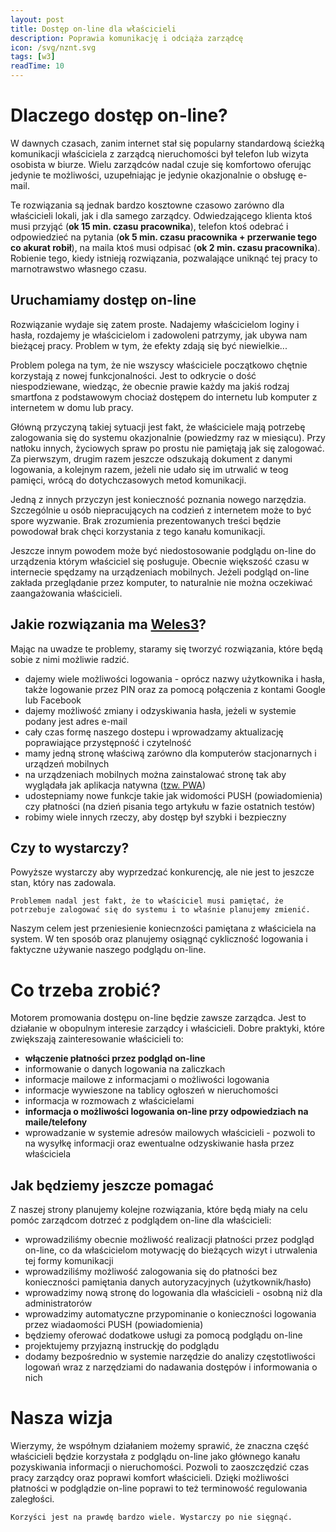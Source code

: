 ```yaml
---
layout: post
title: Dostęp on-line dla właścicieli
description: Poprawia komunikację i odciąża zarządcę
icon: /svg/nznt.svg
tags: [w3]
readTime: 10
---
```

# Dlaczego dostęp on-line?

W dawnych czasach, zanim internet stał się popularny standardową ścieżką komunikacji właściciela
z zarządcą nieruchomości był telefon lub wizyta osobista w biurze. Wielu zarządców nadal czuje się 
komfortowo oferując jedynie te możliwości, uzupełniając je jedynie okazjonalnie o obsługę e-mail.

Te rozwiązania są jednak bardzo kosztowne czasowo zarówno dla właścicieli lokali, jak i dla samego
zarządcy. Odwiedzającego klienta ktoś musi przyjąć (__ok 15 min. czasu pracownika__), telefon ktoś odebrać
i odpowiedzieć na pytania (__ok 5 min. czasu pracownika + przerwanie tego co akurat robił__), na maila ktoś
musi odpisać (__ok 2 min. czasu pracownika__). Robienie tego, kiedy istnieją rozwiązania, pozwalające
uniknąć tej pracy to marnotrawstwo własnego czasu.


## Uruchamiamy dostęp on-line

Rozwiązanie wydaje się zatem proste. Nadajemy właścicielom loginy i hasła, rozdajemy je właścicielom i
zadowoleni patrzymy, jak ubywa nam bieżącej pracy. Problem w tym, że efekty zdają się być niewielkie...

Problem polega na tym, że nie wszyscy właściciele początkowo chętnie korzystają z nowej funkcjonalności.
Jest to odkrycie o dość niespodziewane, wiedząc, że obecnie prawie każdy ma jakiś rodzaj smartfona z
podstawowym chociaż dostępem do internetu lub komputer z internetem w domu lub pracy.

Główną przyczyną takiej sytuacji jest fakt, że właściciele mają potrzebę zalogowania się do systemu okazjonalnie
(powiedzmy raz w miesiącu). Przy natłoku innych, życiowych spraw po prostu nie pamiętają jak się zalogować.
Za pierwszym, drugim razem jeszcze odszukają dokument z danymi logowania, a kolejnym razem, jeżeli nie udało
się im utrwalić w teog pamięci, wrócą do dotychczasowych metod komunikacji.

Jedną z innych przyczyn jest konieczność poznania nowego narzędzia. Szczególnie u osób niepracujących na codzień
z internetem może to być spore wyzwanie. Brak zrozumienia prezentowanych treści będzie powodował brak chęci
korzystania z tego kanału komunikacji.

Jeszcze innym powodem może być niedostosowanie podglądu on-line do urządzenia którym właściciel się posługuje.
Obecnie większość czasu w internecie spędzamy na urządzeniach mobilnych. Jeżeli podgląd on-line zakłada przeglądanie
przez komputer, to naturalnie nie można oczekiwać zaangażowania właścicieli.


## Jakie rozwiązania ma [Weles3](https://www.e-adm.pl)?

Mając na uwadze te problemy, staramy się tworzyć rozwiązania, które będą sobie z nimi możliwie radzić.
 - dajemy wiele możliwości logowania - oprócz nazwy użytkownika i hasła, także logowanie przez PIN oraz
za pomocą połączenia z kontami Google lub Facebook
 - dajemy możliwość zmiany i odzyskiwania hasła, jeżeli w systemie podany jest adres e-mail
 - cały czas formę naszego dostepu i wprowadzamy aktualizację poprawiające przystępność i czytelność
 - mamy jedną stronę właściwą zarówno dla komputerów stacjonarnych i urządzeń mobilnych
 - na urządzeniach mobilnych można zainstalować stronę tak aby wyglądała jak aplikacja natywna ([tzw. PWA](https://pl.wikipedia.org/wiki/Progressive_web_app))
 - udostepniamy nowe funkcje takie jak widomości PUSH (powiadomienia) czy płatności (na dzień pisania tego artykułu w fazie ostatnich testów)
 - robimy wiele innych rzeczy, aby dostęp był szybki i bezpieczny

## Czy to wystarczy?

Powyższe wystarczy aby wyprzedzać konkurencję, ale nie jest to jeszcze stan, który nas zadowala. 

``
Problemem nadal jest fakt, że to właściciel musi pamiętać, że potrzebuje zalogować się do systemu i to właśnie planujemy zmienić.
``


Naszym celem jest przeniesienie koniecnzości pamiętana z właściciela na system. W ten sposób oraz planujemy osiągnąć
cykliczność logowania i faktyczne używanie naszego podglądu on-line.

# Co trzeba zrobić?

Motorem promowania dostępu on-line będzie zawsze zarządca. Jest to działanie w
obopulnym interesie zarządcy i właścicieli. Dobre praktyki, które zwiększają zainteresowanie
właścicieli to:
 - __włączenie płatności przez podgląd on-line__
 - informowanie o danych logowania na zaliczkach
 - informacje mailowe z informacjami o możliwości logowania
 - informacje wywieszone na tablicy ogłoszeń w nieruchomości
 - informacja w rozmowach z właścicielami
 - __informacja o możliwości logowania on-line przy odpowiedziach na maile/telefony__
 - wprowadzanie w systemie adresów mailowych właścicieli - pozwoli to na wysyłkę 
informacji oraz ewentualne odzyskiwanie hasła przez właściciela

## Jak będziemy jeszcze pomagać

Z naszej strony planujemy kolejne rozwiązania, które będą miały na celu pomóc
zarządcom dotrzeć z podglądem on-line dla właścicieli:
 - wprowadziliśmy obecnie możliwość realizacji płatności przez podgląd on-line, co da właścicielom motywację do bieżących wizyt
i utrwalenia tej formy komunikacji
 - wprowadziliśmy możliwość zalogowania się do płatności bez konieczności pamiętania danych autoryzacyjnych (użytkownik/hasło)
 - wprowadzimy nową stronę do logowania dla właścicieli - osobną niż dla administratorów
 - wprowadzimy automatyczne przypominanie o konieczności logowania przez wiadaomości PUSH (powiadomienia)
 - będziemy oferować dodatkowe usługi za pomocą podglądu on-line
 - projektujemy przyjazną instruckję do podglądu 
 - dodamy bezpośrednio w systemie narzędzie do analizy częstotliwości logowań
wraz z narzędziami do nadawania dostępów i informowania o nich

# Nasza wizja

Wierzymy, że współnym działaniem możemy sprawić, że znaczna część właścicieli będzie korzystała
z podglądu on-line jako głównego kanału pozyskiwania informacji o nieruchomości. Pozwoli to
zaoszczędzić czas pracy zarządcy oraz poprawi komfort właścicieli. Dzięki możliwości płatności
w podglądzie on-line poprawi to też terminowość regulowania zaległości.

``
Korzyści jest na prawdę bardzo wiele. Wystarczy po nie sięgnąć.
``
